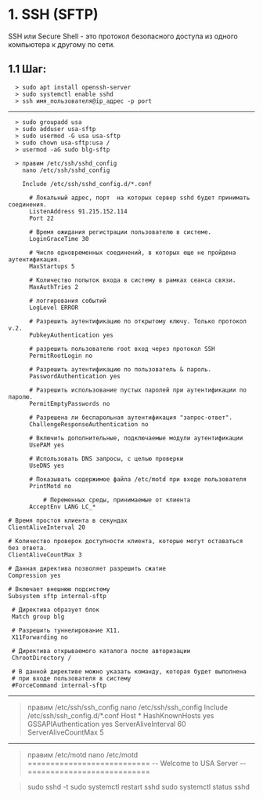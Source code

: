 ## ################################################################
# 1. SSH (SFTP)
SSH или Secure Shell - это протокол безопасного доступа из одного 
компьютера к другому по сети. 

 ## 1.1 Шаг:
      > sudo apt install openssh-server
      > sudo systemctl enable sshd
      > ssh имя_пользователя@ip_адрес -p port
   ---------------------------------------
      > sudo groupadd usa
      > sudo adduser usa-sftp
      > sudo usermod -G usa usa-sftp
      > sudo chown usa-sftp:usa /
      > usermod -aG sudo blg-sftp
   
      > правим /etc/ssh/sshd_config
        nano /etc/ssh/sshd_config
	
        Include /etc/ssh/sshd_config.d/*.conf
	
	      # Локальный адрес, порт  на которых сервер sshd будет принимать соединения.
	      ListenAddress 91.215.152.114
	      Port 22
	
	      # Время ожидания регистрации пользователю в системе.
	      LoginGraceTime 30
	
	      # Число одновременных соединений, в которых еще не пройдена аутентификация.
	      MaxStartups 5
	
	      # Количество попыток входа в систему в рамках сеанса связи.
	      MaxAuthTries 2
	
	      # логгирования событий
	      LogLevel ERROR

	      # Разрешить аутентификацию по открытому ключу. Только протокол v.2.
	      PubkeyAuthentication yes
	
	      # разрешить пользователю root вход через протокол SSH
	      PermitRootLogin no
	
	      # Разрешить аутентификацию по пользователь & пароль.
	      PasswordAuthentication yes
	
	      # Разрешить использование пустых паролей при аутентификации по паролю.
	      PermitEmptyPasswords no
	
	      # Разрешена ли беcпарольная аутентификация "запрос-ответ".
	      ChallengeResponseAuthentication no
	
	      # Включить дополнительные, подключаемые модули аутентификации  
	      UsePAM yes
	
	      # Использовать DNS запросы, с целью проверки
	      UseDNS yes
	
	      # Показывать содержимое файла /etc/motd при входе пользователя
	      PrintMotd no
       
       	      # Переменных среды, принимаемые от клиента
	      AcceptEnv LANG LC_*
	
	# Время простоя клиента в секундах
	ClientAliveInterval 20
	
	# Количество проверок доступности клиента, которые могут оставаться без ответа.
	ClientAliveCountMax 3
	
	# Данная директива позволяет разрешить сжатие
	Compression yes
	
	# Включает внешнюю подсистему 
	Subsystem sftp internal-sftp
	
	 # Директива образует блок
	 Match group blg
	
	 # Разрешить туннелирование X11.
	 X11Forwarding no

	 # Директива открываемого каталога после авторизации
	 ChrootDirectory /
	
	 # В данной директиве можно указать команду, которая будет выполнена 
	 # при входе пользователя в систему
	 #ForceCommand internal-sftp
   ----------------------------------------     

   > правим /etc/ssh/ssh_config
     nano /etc/ssh/ssh_config
	Include /etc/ssh/ssh_config.d/*.conf
	Host *
	    HashKnownHosts yes
	    GSSAPIAuthentication yes
	    ServerAliveInterval 60
	    ServerAliveCountMax 5

   ----------------------------------------

   > правим /etc/motd
     nano /etc/motd
	===========================
	-- Welcome to USA Server --
	===========================

  > sudo sshd -t
  > sudo systemctl restart sshd
  > sudo systemctl status sshd
